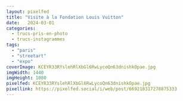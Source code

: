 ```yaml
---
layout: pixelfed
title: "Visite à la Fondation Louis Vuitton"
date:   2024-03-01
categories: 
  - trucs-pris-en-photo
  - trucs-instagrammes
tags: 
  - "paris"
  - "streetart"
  - "expo"
coverImage: KCEYR33RYslehRlXbGl6RwLycoQn63dnishkOpae.jpg
imgWidth: 1440
imgHeight: 1080
pixelfed: KCEYR33RYslehRlXbGl6RwLycoQn63dnishkOpae.jpg
pixellink: https://pixelfed.social/i/web/post/669218317278875333
---
```

